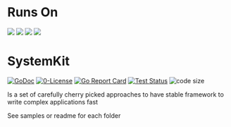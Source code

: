 # Runs On
![](blob:https://fontawesome.com/c0afaf83-22e5-4731-a19d-a1da6dcdf25d)
![](blob:https://fontawesome.com/ac2ac5e8-950b-40b5-9538-3bf6e5bd99b1)
![](blob:https://fontawesome.com/d1205439-c836-439e-9e76-028fe14a8b8a)
![](blob:https://fontawesome.com/c07edd41-4205-4a85-bbb1-7b6caada84a2)

# SystemKit
[![GoDoc](https://godoc.org/github.com/codemodify/SystemKit?status.svg)](https://godoc.org/github.com/codemodify/SystemKit) 
[![0-License](https://img.shields.io/badge/license-0--license-brightgreen)](https://github.com/codemodify/TheFreeLicense)
[![Go Report Card](https://goreportcard.com/badge/github.com/codemodify/SystemKit)](https://goreportcard.com/report/github.com/codemodify/SystemKit)
[![Test Status](https://github.com/danawoodman/systemservice/workflows/Test/badge.svg)](https://github.com/danawoodman/systemservice/actions) 
![code size](https://img.shields.io/github/languages/code-size/codemodify/SystemKit?style=flat-square)

Is a set of carefully cherry picked approaches to have stable framework to write complex applications fast

See samples or readme for each folder